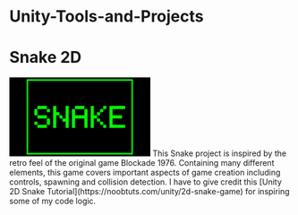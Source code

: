 # Unity-Tools-and-Projects

# Snake 2D

<img src="screenshots/Snake.jpg" width="50%">
This Snake project is inspired by the retro feel of the original game Blockade 1976. 
Containing many different elements, this game covers important aspects of game creation including controls, spawning and collision detection. I have to give credit this
[Unity 2D Snake Tutorial](https://noobtuts.com/unity/2d-snake-game) for inspiring some of my code logic.